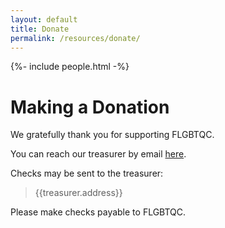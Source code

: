 ```yaml
---
layout: default
title: Donate
permalink: /resources/donate/
---
```

{%- include people.html -%}

# Making a Donation
We gratefully thank you for supporting FLGBTQC. 

You can reach our treasurer by email [here](email:{{treasurer.email}}).

Checks may be sent to the treasurer: 
> {{treasurer.address}}

Please make checks payable to FLGBTQC.
